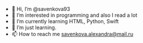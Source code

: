 - 👋 Hi, I’m @savenkova93
- 👀 I’m interested in programming and also I read a lot
- 🌱 I’m currently learning HTML, Python, Swift
- 💞️ I’m just learning.
- 📫 How to reach me savenkova.alexandra@mail.ru

<!---
savenkova93/savenkova93 is a ✨ special ✨ repository because its `README.md` (this file) appears on your GitHub profile.
You can click the Preview link to take a look at your changes.
--->
